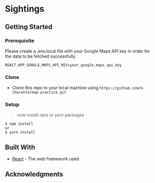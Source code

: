 # Sightings

## Getting Started

### Prerequisite
Please create a .env.local file with your Google Maps API key in order for the data to be fetched successfully.
```shell
REACT_APP_GOOGLE_MAPS_API_KEY=your_google_maps_api_key
```

### Clone

- Clone this repo to your local machine using `https://github.com/k-charette/map-practice.git`

### Setup

> now install npm or yarn packages

```shell
$ npm install
or
$ yarn install
```

## Built With

* [React](https://reactjs.org/) - The web framework used



## Acknowledgments

